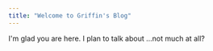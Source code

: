 ```yaml
---
title: "Welcome to Griffin's Blog"
---
```


I'm glad you are here. I plan to talk about ...not much at all?
